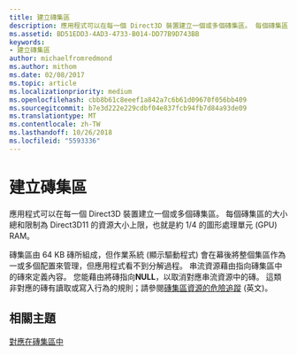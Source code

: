 ```yaml
---
title: 建立磚集區
description: 應用程式可以在每一個 Direct3D 裝置建立一個或多個磚集區。 每個磚集區的大小總和限制為 Direct3D11 的資源大小上限，也就是約 1/4 的圖形處理單元 (GPU) RAM。
ms.assetid: BD51EDD3-4AD3-4733-B014-DD77B9D743BB
keywords:
- 建立磚集區
author: michaelfromredmond
ms.author: mithom
ms.date: 02/08/2017
ms.topic: article
ms.localizationpriority: medium
ms.openlocfilehash: cbb8b61c8eeef1a842a7c6b61d09670f056bb409
ms.sourcegitcommit: b7e3d222e229cdbf04e837fcb94fb7d84a93de09
ms.translationtype: MT
ms.contentlocale: zh-TW
ms.lasthandoff: 10/26/2018
ms.locfileid: "5593336"
---
```

# <a name="tile-pool-creation"></a>建立磚集區


應用程式可以在每一個 Direct3D 裝置建立一個或多個磚集區。 每個磚集區的大小總和限制為 Direct3D11 的資源大小上限，也就是約 1/4 的圖形處理單元 (GPU) RAM。

磚集區由 64 KB 磚所組成，但作業系統 (顯示驅動程式) 會在幕後將整個集區作為一或多個配置來管理，但應用程式看不到分解過程。 串流資源藉由指向磚集區中的磚來定義內容。 您能藉由將磚指向**NULL**，以取消對應串流資源中的磚。 這類非對應的磚有讀取或寫入行為的規則；請參閱[磚集區資源的危險追蹤](hazard-tracking-versus-tile-pool-resources.md) (英文)。

## <a name="span-idrelated-topicsspanrelated-topics"></a><span id="related-topics"></span>相關主題


[對應在磚集區中](mappings-are-into-a-tile-pool.md)

 

 




